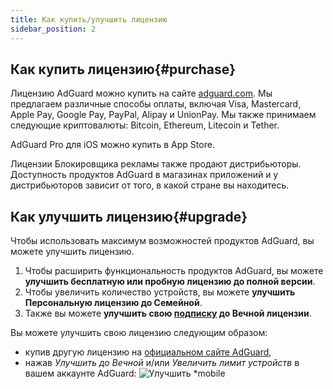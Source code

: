 ```yaml
---
title: Как купить/улучшить лицензию
sidebar_position: 2
---
```


## Как купить лицензию{#purchase}

Лицензию AdGuard можно купить на сайте [adguard.com](https://adguard.com/license.html). Мы предлагаем различные способы оплаты, включая Visa, Mastercard, Apple Pay, Google Pay, PayPal, Alipay и UnionPay. Мы также принимаем следующие криптовалюты: Bitcoin, Ethereum, Litecoin и Tether.

AdGuard Pro для iOS можно купить в App Store.

Лицензии Блокировщика рекламы также продают дистрибьюторы. Доступность продуктов AdGuard в магазинах приложений и у дистрибьюторов зависит от того, в какой стране вы находитесь.

## Как улучшить лицензию{#upgrade}

Чтобы использовать максимум возможностей продуктов AdGuard, вы можете улучшить лицензию.

1. Чтобы расширить функциональность продуктов AdGuard, вы можете **улучшить бесплатную или пробную лицензию до полной версии**.
2. Чтобы увеличить количество устройств, вы можете **улучшить Персональную лицензию до Семейной**.
3. Также вы можете **улучшить свою [подписку](../what-is) до Вечной лицензии**.

Вы можете улучшить свою лицензию следующим образом:

- купив другую лицензию на [официальном сайте AdGuard](https://adguard.com),
- нажав *Улучшить до Вечной* и/или *Увеличить лимит устройств* в вашем аккаунте AdGuard: ![Улучшить *mobile](https://cdn.adtidy.org/content/kb/ad_blocker/general/newaccount-upgrade.png)
